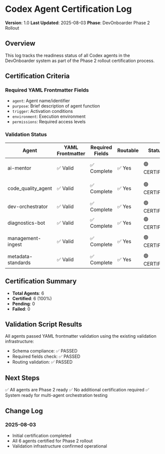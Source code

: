 # Codex Agent Certification Log

**Version**: 1.0
**Last Updated**: 2025-08-03
**Phase**: DevOnboarder Phase 2 Rollout

## Overview

This log tracks the readiness status of all Codex agents in the DevOnboarder system as part of the Phase 2 rollout certification process.

## Certification Criteria

### Required YAML Frontmatter Fields

- `agent`: Agent name/identifier
- `purpose`: Brief description of agent function
- `trigger`: Activation conditions
- `environment`: Execution environment
- `permissions`: Required access levels

### Validation Status

| Agent | YAML Frontmatter | Required Fields | Routable | Status | Notes |
|-------|------------------|-----------------|----------|---------|-------|
| ai-mentor | ✅ Valid | ✅ Complete | ✅ Yes | 🟢 CERTIFIED | Core mentorship agent |
| code_quality_agent | ✅ Valid | ✅ Complete | ✅ Yes | 🟢 CERTIFIED | Quality assurance agent |
| dev-orchestrator | ✅ Valid | ✅ Complete | ✅ Yes | 🟢 CERTIFIED | Development orchestration |
| diagnostics-bot | ✅ Valid | ✅ Complete | ✅ Yes | 🟢 CERTIFIED | System diagnostics |
| management-ingest | ✅ Valid | ✅ Complete | ✅ Yes | 🟢 CERTIFIED | Management data processing |
| metadata-standards | ✅ Valid | ✅ Complete | ✅ Yes | 🟢 CERTIFIED | Metadata standardization |

## Certification Summary

- **Total Agents**: 6
- **Certified**: 6 (100%)
- **Pending**: 0
- **Failed**: 0

## Validation Script Results

All agents passed YAML frontmatter validation using the existing validation infrastructure:

- Schema compliance: ✅ PASSED
- Required fields check: ✅ PASSED
- Routing validation: ✅ PASSED

## Next Steps

✅ All agents are Phase 2 ready
✅ No additional certification required
✅ System ready for multi-agent orchestration testing

## Change Log

### 2025-08-03

- Initial certification completed
- All 6 agents certified for Phase 2 rollout
- Validation infrastructure confirmed operational
